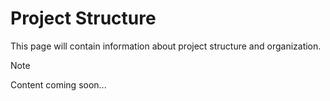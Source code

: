 # Project Structure

This page will contain information about project structure and organization.

> [!NOTE]
> Content coming soon...